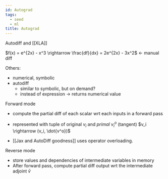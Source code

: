 ```yaml
---
id: Autograd
tags:
  - seed
  - ml
title: Autograd
---
```


Autodiff and [[XLA]]

$f(x) = e^{2x} - x^3 \rightarrow \frac{df}{dx} = 2e^{2x} - 3x^2$ <- manual diff

Others:

- numerical, symbolic
- autodiff
  - similar to symbolic, but on demand?
  - instead of expression -> returns numerical value

Forward mode

- compute the partial diff of each scalar wrt each inputs in a forward pass
- represented with tuple of original $v_i$ and _primal_ $v_i^o$ (tangent)
  $v_i \rightarrow (v_i, \dot{v^o})$

- [[Jax and AutoDiff goodness]] uses operator overloading.

Reverse mode

- store values and dependencies of intermediate variables in memory
- After forward pass, compute partial diff output wrt the intermediate adjoint $\bar{v}$
